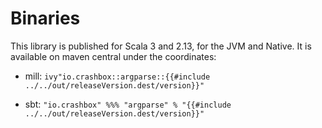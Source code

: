 # Binaries

This library is published for Scala 3 and 2.13, for the JVM and Native. It is
available on maven central under the coordinates:

- mill: `ivy"io.crashbox::argparse::{{#include ../../out/releaseVersion.dest/version}}"`

- sbt: `"io.crashbox" %%% "argparse" % "{{#include ../../out/releaseVersion.dest/version}}"`

